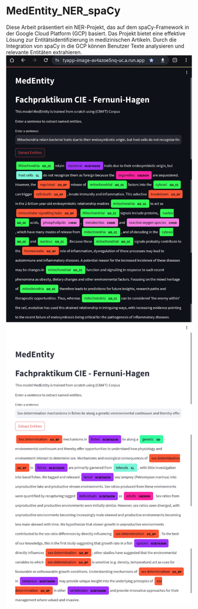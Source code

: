 # MedEntity_NER_spaCy
Diese Arbeit präsentiert ein NER-Projekt, das auf dem spaCy-Framework in der Google Cloud Platform (GCP) basiert. Das Projekt bietet eine effektive Lösung zur Entitätsidentifizierung in medizinischen Artikeln. Durch die Integration von spaCy in die GCP können Benutzer Texte analysieren und relevante Entitäten extrahieren.
![Image Description](https://github.com/mmm-megahed/MedEntity_NER_spaCy/blob/main/UI.jpg)
![Image Description](https://github.com/mmm-megahed/MedEntity_NER_spaCy/blob/main/UI2.jpg)
